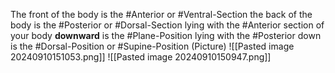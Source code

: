 The front of the body is the #Anterior or #Ventral-Section
the back of the body is the #Posterior or #Dorsal-Section
	lying with the #Anterior section of your body **downward** is the #Plane-Position
	lying with the #Posterior down is the #Dorsal-Position or #Supine-Position
	(Picture)
		![[Pasted image 20240910151053.png]]
		![[Pasted image 20240910150947.png]]